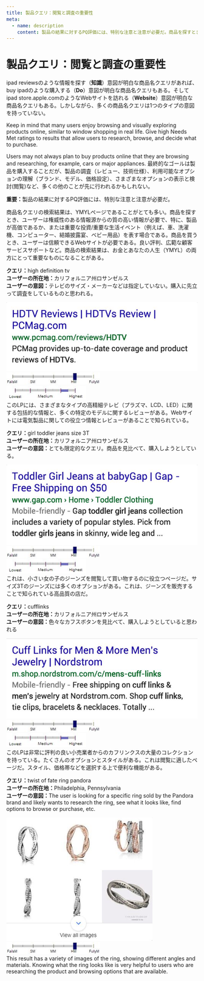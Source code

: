 ```yaml
---
title: 製品クエリ：閲覧と調査の重要性
meta:
  - name: description
    content: 製品の結果に対するPQ評価には、特別な注意と注意が必要だ。商品を探すとき、ユーザーは権威性のある情報源からの質の高い情報が必要で、特に、製品が高価であるか、または重要な投資/重要な生活イベントを表す場合である。
---
```


# 製品クエリ：閲覧と調査の重要性

<span class="query">ipad reviews</span>のような情報を探す（**知識**）意図が明白な商品名クエリがあれば、<span class="query">buy ipad</span>のような購入する（**Do**）意図が明白な商品名クエリもある。そして<span class="query">ipad store.apple.com</span>のようなWebサイトを訪れる（**Website**）意図が明白な商品名クエリもある。しかしながら、多くの商品名クエリは1つのタイプの意図を持っていない。

Keep in mind that many users enjoy browsing and visually exploring products online, similar to window shopping in real life. Give high Needs Met ratings to results that allow users to research, browse, and decide what to purchase.

Users may not always plan to buy products online that they are browsing and researching, for example, cars or major appliances. 最終的なゴールは製品を購入することだが、製品の調査（レビュー、技術仕様）、利用可能なオプションの理解（ブランド、モデル、価格設定）、さまざまなオプションの表示と検討(閲覧)など、多くの他のことが先に行われるかもしれない。

**重要：**<!-- -->製品の結果に対するPQ評価には、特別な注意と注意が必要だ。

商品名クエリの検索結果は、YMYLページであることがとても多い。商品を探すとき、ユーザーは権威性のある情報源からの質の高い情報が必要で、特に、製品が高価であるか、または重要な投資/重要な生活イベント（例えば、車、洗濯機、コンピューター、結婚披露宴、ベビー用品）を表す場合である。商品を買うとき、ユーザーは信頼できるWebサイトが必要である。良い評判、広範な顧客サービスサポートなど。商品の検索結果は、お金とあなたの人生（YMYL）の両方にとって重要なものになることがある。

<div class="examples">
<div class="example">

**クエリ：**<span class="query">high definition tv</span>  
**ユーザーの所在地：**<!-- -->カリフォルニア州ロサンゼルス  
**ユーザーの意図：**<!-- -->テレビのサイズ・メーカーなどは指定していない。購入に先立って調査をしているものと思われる。

<div class="results">
<div class="result">

![](../images/img779.jpg)  
![needs met scale - highly meets](../images/hm.jpg)  
![page quality scale - high - narrow range](../images/high-narrow.jpg)  
このLPには、さまざまなタイプの高精細テレビ（プラズマ、LCD、LED）に関する包括的な情報と、多くの特定のモデルに関するレビューがある。Webサイトには電気製品に関しての役立つ情報とレビューがあることで知られている。

</div>
</div>
</div>
<div class="example">

**クエリ：**<span class="query">girl toddler jeans size 3T</span>  
**ユーザーの所在地：**<!-- -->カリフォルニア州ロサンゼルス  
**ユーザーの意図：**<!-- -->とても限定的なクエリ。商品を見比べて、購入しようとしている。

<div class="results">
<div class="result">

![](../images/img782.jpg)  
![needs met scale - highly meets](../images/hm.jpg)  
![page quality scale - high - narrow range](../images/high-narrow.jpg)  
これは、小さい女の子のジーンズを閲覧して買い物するのに役立つページだ。サイズ3Tのジーンズには多くのオプションがある。これは、ジーンズを販売することで知られている高品質の店だ。

</div>
</div>
</div>
<div class="example">

**クエリ：**<span class="query">cufflinks</span>  
**ユーザーの所在地：**<!-- -->カリフォルニア州ロサンゼルス  
**ユーザーの意図：**<!-- -->色々なカフスボタンを見比べて、購入しようとしていると思われる

<div class="results">
<div class="result">

![](../images/img785.jpg)  
![needs met scale - highly meets](../images/hm.jpg)  
![page quality scale - high - narrow range](../images/high-narrow.jpg)  
このLPは非常に評判の良い小売業者からのカフリンクスの大量のコレクションを持っている。たくさんのオプションとスタイルがある。これは閲覧に適したページだ。スタイル、価格帯などを選択する上で便利な機能がある。

</div>
</div>
</div>
<div class="example">

**クエリ：**<span class="query">twist of fate ring pandora</span>  
**ユーザーの所在地：**<!-- -->Philadelphia, Pennsylvania  
**ユーザーの意図：**<!-- -->The user is looking for a specific ring sold by the Pandora brand and likely wants to research the ring, see what it looks like, find options to browse or purchase, etc.

<div class="results">
<div class="result">

![](../images/img789.jpg)  
![needs met scale - highly meets](../images/hm.jpg)  
This result has a variety of images of the ring, showing different angles and materials. Knowing what the ring looks like is very helpful to users who are researching the product and browsing options that are available.

</div>
</div>
</div>
</div>
